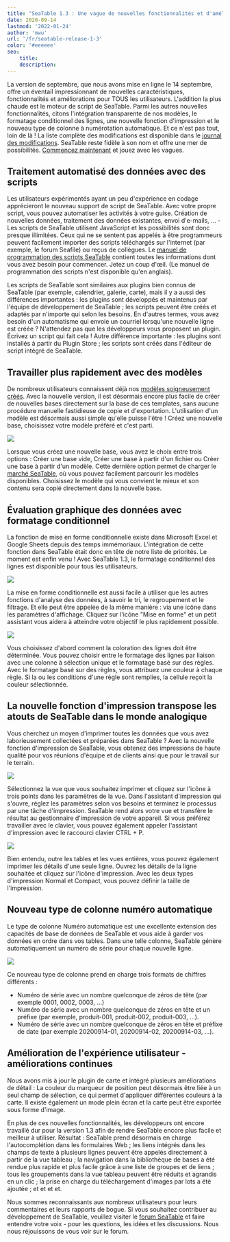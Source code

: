 ```yaml
---
title: "SeaTable 1.3 : Une vague de nouvelles fonctionnalités et d'améliorations - SeaTable"
date: 2020-09-14
lastmod: '2022-01-24'
author: 'mwu'
url: '/fr/seatable-release-1-3'
color: '#eeeeee'
seo:
    title:
    description:
---
```


La version de septembre, que nous avons mise en ligne le 14 septembre, offre un éventail impressionnant de nouvelles caractéristiques, fonctionnalités et améliorations pour TOUS les utilisateurs. L'addition la plus chaude est le moteur de script de SeaTable. Parmi les autres nouvelles fonctionnalités, citons l'intégration transparente de nos modèles, le formatage conditionnel des lignes, une nouvelle fonction d'impression et le nouveau type de colonne à numérotation automatique. Et ce n'est pas tout, loin de là ! La liste complète des modifications est disponible dans le [journal des modifications](https://seatable.io/fr/docs/changelog/version-1-3/). SeaTable reste fidèle à son nom et offre une mer de possibilités. [Commencez maintenant](https://seatable.io/fr/enregistrement/) et jouez avec les vagues.

## Traitement automatisé des données avec des scripts

Les utilisateurs expérimentés ayant un peu d'expérience en codage apprécieront le nouveau support de script de SeaTable. Avec votre propre script, vous pouvez automatiser les activités à votre guise. Création de nouvelles données, traitement des données existantes, envoi d'e-mails, ... - Les scripts de SeaTable utilisent JavaScript et les possibilités sont donc presque illimitées. Ceux qui ne se sentent pas appelés à être programmeurs peuvent facilement importer des scripts téléchargés sur l'internet (par exemple, le forum Seafile) ou reçus de collègues. Le [manuel de programmation des scripts SeaTable](https://seatable.github.io/seatable-scripts/) contient toutes les informations dont vous avez besoin pour commencer. Jetez un coup d'œil. (Le manuel de programmation des scripts n'est disponible qu'en anglais).

Les scripts de SeaTable sont similaires aux plugins bien connus de SeaTable (par exemple, calendrier, galerie, carte), mais il y a aussi des différences importantes : les plugins sont développés et maintenus par l'équipe de développement de SeaTable ; les scripts peuvent être créés et adaptés par n'importe qui selon les besoins. En d'autres termes, vous avez besoin d'un automatisme qui envoie un courriel lorsqu'une nouvelle ligne est créée ? N'attendez pas que les développeurs vous proposent un plugin. Écrivez un script qui fait cela ! Autre différence importante : les plugins sont installés à partir du Plugin Store ; les scripts sont créés dans l'éditeur de script intégré de SeaTable.

## Travailler plus rapidement avec des modèles

De nombreux utilisateurs connaissent déjà nos [modèles soigneusement créés](https://seatable.io/fr/docs/templates/). Avec la nouvelle version, il est désormais encore plus facile de créer de nouvelles bases directement sur la base de ces templates, sans aucune procédure manuelle fastidieuse de copie et d'exportation. L'utilisation d'un modèle est désormais aussi simple qu'elle puisse l'être ! Créez une nouvelle base, choisissez votre modèle préféré et c'est parti.

![](https://seatable.io/wp-content/uploads/2020/09/create-from-template.png)

Lorsque vous créez une nouvelle base, vous avez le choix entre trois options : Créer une base vide, Créer une base à partir d'un fichier ou Créer une base à partir d'un modèle. Cette dernière option permet de charger le [marché SeaTable](https://market.seatable.io), où vous pouvez facilement parcourir les modèles disponibles. Choisissez le modèle qui vous convient le mieux et son contenu sera copié directement dans la nouvelle base.

## Évaluation graphique des données avec formatage conditionnel

La fonction de mise en forme conditionnelle existe dans Microsoft Excel et Google Sheets depuis des temps immémoriaux. L'intégration de cette fonction dans SeaTable était donc en tête de notre liste de priorités. Le moment est enfin venu ! Avec SeaTable 1.3, le formatage conditionnel des lignes est disponible pour tous les utilisateurs.

![](https://seatable.io/wp-content/uploads/2020/09/row-color-non-modal.png)

La mise en forme conditionnelle est aussi facile à utiliser que les autres fonctions d'analyse des données, à savoir le tri, le regroupement et le filtrage. Et elle peut être appelée de la même manière : via une icône dans les paramètres d'affichage. Cliquez sur l'icône "Mise en forme" et un petit assistant vous aidera à atteindre votre objectif le plus rapidement possible.

![](https://seatable.io/wp-content/uploads/2020/09/row-color.png)

Vous choisissez d'abord comment la coloration des lignes doit être déterminée. Vous pouvez choisir entre le formatage des lignes par liaison avec une colonne à sélection unique et le formatage basé sur des règles. Avec le formatage basé sur des règles, vous attribuez une couleur à chaque règle. Si la ou les conditions d'une règle sont remplies, la cellule reçoit la couleur sélectionnée.

## La nouvelle fonction d'impression transpose les atouts de SeaTable dans le monde analogique

Vous cherchez un moyen d'imprimer toutes les données que vous avez laborieusement collectées et préparées dans SeaTable ? Avec la nouvelle fonction d'impression de SeaTable, vous obtenez des impressions de haute qualité pour vos réunions d'équipe et de clients ainsi que pour le travail sur le terrain.

![](https://seatable.io/wp-content/uploads/2020/09/print-settings.png)

Sélectionnez la vue que vous souhaitez imprimer et cliquez sur l'icône à trois points dans les paramètres de la vue. Dans l'assistant d'impression qui s'ouvre, réglez les paramètres selon vos besoins et terminez le processus par une tâche d'impression. SeaTable rend alors votre vue et transfère le résultat au gestionnaire d'impression de votre appareil. Si vous préférez travailler avec le clavier, vous pouvez également appeler l'assistant d'impression avec le raccourci clavier CTRL + P.

![](https://seatable.io/wp-content/uploads/2020/09/compact-row-detail.png)

Bien entendu, outre les tables et les vues entières, vous pouvez également imprimer les détails d'une seule ligne. Ouvrez les détails de la ligne souhaitée et cliquez sur l'icône d'impression. Avec les deux types d'impression Normal et Compact, vous pouvez définir la taille de l'impression.

## Nouveau type de colonne numéro automatique

Le type de colonne Numéro automatique est une excellente extension des capacités de base de données de SeaTable et vous aide à garder vos données en ordre dans vos tables. Dans une telle colonne, SeaTable génère automatiquement un numéro de série pour chaque nouvelle ligne.

![](https://seatable.io/wp-content/uploads/2020/09/auto-number.png)

Ce nouveau type de colonne prend en charge trois formats de chiffres différents :

- Numéro de série avec un nombre quelconque de zéros de tête (par exemple 0001, 0002, 0003, ...)
- Numéro de série avec un nombre quelconque de zéros en tête et un préfixe (par exemple, produit-001, produit-002, produit-003, ...).
- Numéro de série avec un nombre quelconque de zéros en tête et préfixe de date (par exemple 20200914-01, 20200914-02, 20200914-03, ...).

## Amélioration de l'expérience utilisateur - améliorations continues

Nous avons mis à jour le plugin de carte et intégré plusieurs améliorations de détail : La couleur du marqueur de position peut désormais être liée à un seul champ de sélection, ce qui permet d'appliquer différentes couleurs à la carte. Il existe également un mode plein écran et la carte peut être exportée sous forme d'image.

En plus de ces nouvelles fonctionnalités, les développeurs ont encore travaillé dur pour la version 1.3 afin de rendre SeaTable encore plus facile et meilleur à utiliser. Résultat : SeaTable prend désormais en charge l'autocomplétion dans les formulaires Web ; les liens intégrés dans les champs de texte à plusieurs lignes peuvent être appelés directement à partir de la vue tableau ; la navigation dans la bibliothèque de bases a été rendue plus rapide et plus facile grâce à une liste de groupes et de liens ; tous les groupements dans la vue tableau peuvent être réduits et agrandis en un clic ; la prise en charge du téléchargement d'images par lots a été ajoutée ; et et et et.

Nous sommes reconnaissants aux nombreux utilisateurs pour leurs commentaires et leurs rapports de bogue. Si vous souhaitez contribuer au développement de SeaTable, veuillez visiter le [forum SeaTable](https://forum.seatable.com) et faire entendre votre voix - pour les questions, les idées et les discussions. Nous nous réjouissons de vous voir sur le forum.
